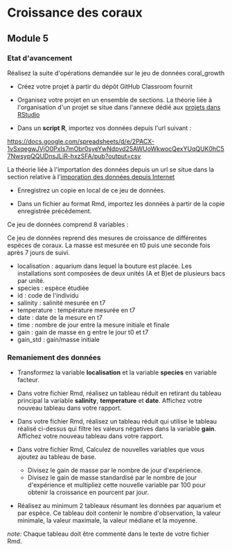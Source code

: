 # Croissance des coraux

## Module 5 

### Etat d'avancement

Réalisez la suite d'opérations demandée sur le jeu de données coral_growth 

- Créez votre projet à partir du dépôt GitHub Classroom fournit

- Organisez votre projet en un ensemble de sections. La théorie liée à l'organisation d'un projet se situe dans l'annexe dédié aux [projets dans RStudio](http://biodatascience-course.sciviews.org/sdd-umons/rs.html#rs-projet) 

- Dans un **script R**, importez vos données depuis l'url suivant :

<https://docs.google.com/spreadsheets/d/e/2PACX-1vSxqegwJVjO0PxIs7mObr0syeYwNdpvd25AWUoWkwocQexYUqQUK0hC57NwsypQQUDnsJLiR-hxzSFA/pub?output=csv>

La théorie liée à l'importation des données depuis un url se situe dans la section relative à l'[imporation des données depuis Internet](http://biodatascience-course.sciviews.org/sdd-umons/importation-des-donnees.html#donnees-depuis-internet)

- Enregistrez un copie en local de ce jeu de données.

- Dans un fichier au format Rmd, importez les données à partir de la copie enregistrée précédement. 

Ce jeu de données comprend 8 variables :

Ce jeu de données reprend des mesures de croissance de différentes espèces de coraux. La masse est mesurée en t0 puis une seconde fois après 7 jours de suivi. 

- localisation : aquarium dans lequel la bouture est placée. Les installations sont composées de deux unités (A et B)et de plusieurs bacs par unité.
- species : espèce étudiée
- id : code de l'individu
- salinity : salinité mesurée en t7
- temperature : température mesurée en t7
- date : date de la mesure en t7
- time : nombre de jour entre la mesure initiale et finale
- gain : gain de masse en g entre le jour t0 et t7
- gain_std : gain/masse initiale

### Remaniement des données 

- Transformez la variable **localisation** et la variable **species** en variable facteur.

- Dans votre fichier Rmd, réalisez un tableau réduit en retirant du tableau principal la variable **salinity**, **temperature** et **date**. Affichez votre nouveau tableau dans votre rapport. 

- Dans votre fichier Rmd, réalisez un tableau réduit qui utilise le tableau réalisé ci-dessus qui filtre les valeurs négatives dans la variable **gain**. Affichez votre nouveau tableau dans votre rapport. 

- Dans votre fichier Rmd, Calculez de nouvelles variables que vous ajoutez au tableau de base.
    +  Divisez le gain de masse par le nombre de jour d'expérience. 
    + Divisez le gain de masse standardisé par le nombre de jour d'expérience et multipliez cette nouvelle variable par 100 pour obtenir la croissance en pourcent par jour. 

- Réalisez au minimum 2 tableaux résumant les données par aquarium et par espèce. Ce tableau doit contenir le nombre d'observation, la valeur minimale, la valeur maximale, la valeur médiane et la moyenne. 

*note:* Chaque tableau doit être commenté dans le texte de votre fichier Rmd.






